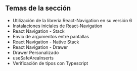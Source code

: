 ## Temas de la sección

- Utilización de la libreria React-Navigation en su versión 6
- Instalaciones iniciales de React-Navigation
- React Navigation - Stack
- Envio de argumentos entre pantallas
- React Navigation - Native Stack
- React Navigation - Drawer
- Drawer Personalizado
- useSafeAreaInserts
- Verificación de tipos con Typescript